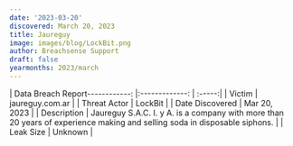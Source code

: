 ```yaml
---
date: '2023-03-20'
discovered: March 20, 2023
title: Jaureguy
image: images/blog/LockBit.png
author: Breachsense Support
draft: false
yearmonths: 2023/march
---
```


| Data Breach Report------------:     |:-------------:    | :-----:|
| Victim      | jaureguy.com.ar      | 
| Threat Actor      | LockBit      | 
| Date Discovered      | Mar 20, 2023      | 
| Description      | Jaureguy S.A.C. I. y A. is a company with more than 20 years of experience making and selling soda in disposable siphons.      | 
| Leak Size      | Unknown      | 

